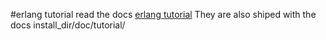 #erlang tutorial
read the docs [erlang tutorial](http://erlang.org/doc/tutorial/introduction.html)
They are also shiped with the docs install_dir/doc/tutorial/
